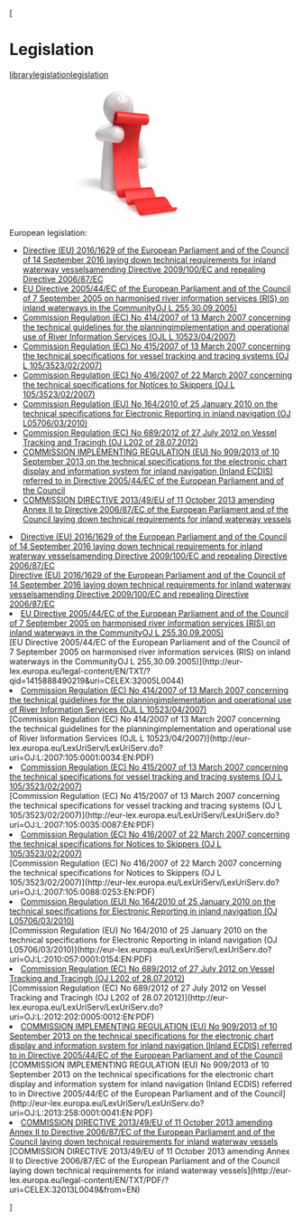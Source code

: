 [

# Legislation

<a href="/library" style="text-transform:lowercase;">Library</a><a href="/library/legislation" style="text-transform:lowercase;">Legislation</a><a href="/library/legislation/legislation" style="text-transform:lowercase;">Legislation</a>  
  
![](docs/Image/385/thumb_450x-_screen_capture_22.png)

<div>European legislation:</div>



*   <a href="http://eur-lex.europa.eu/legal-content/EN/TXT/?uri=uriserv:OJ.L_.2016.252.01.0118.01.ENG&amp;toc=OJ:L:2016:252:TOC" target="_blank">Directive (EU) 2016/1629 of the European Parliament and of the Council of 14 September 2016 laying down technical requirements for inland waterway vesselsamending Directive 2009/100/EC and repealing Directive 2006/87/EC</a>
*   [EU Directive 2005/44/EC of the European Parliament and of&nbsp;the Council of 7 September 2005 on harmonised river information services (RIS) on inland waterways in the CommunityOJ L 255,30.09.2005)](http://eur-lex.europa.eu/legal-content/EN/TXT/?qid=1415888490219&amp;uri=CELEX:32005L0044)
*   [Commission Regulation (EC) No 414/2007 of 13 March 2007 concerning the technical guidelines for the planningimplementation and operational use of River Information Services (OJL L 10523/04/2007)](http://eur-lex.europa.eu/LexUriServ/LexUriServ.do?uri=OJ:L:2007:105:0001:0034:EN:PDF)
*   [Commission Regulation (EC) No 415/2007 of 13 March 2007 concerning the technical specifications for vessel tracking and tracing systems&nbsp;(OJ L 105/3523/02/2007)](http://eur-lex.europa.eu/LexUriServ/LexUriServ.do?uri=OJ:L:2007:105:0035:0087:EN:PDF)
*   [Commission Regulation (EC) No 416/2007 of 22 March 2007 concerning the technical specifications for Notices to Skippers (OJ L 105/3523/02/2007)](http://eur-lex.europa.eu/LexUriServ/LexUriServ.do?uri=OJ:L:2007:105:0088:0253:EN:PDF)
*   [Commission Regulation (EU) No 164/2010 of 25 January 2010 on the technical specifications for Electronic Reporting in inland navigation&nbsp;(OJ L05706/03/2010)](http://eur-lex.europa.eu/LexUriServ/LexUriServ.do?uri=OJ:L:2010:057:0001:0154:EN:PDF)
*   [Commission Regulation (EC) No 689/2012 of 27 July 2012 on Vessel Tracking and Tracingh (OJ L202 of 28.07.2012)](http://eur-lex.europa.eu/LexUriServ/LexUriServ.do?uri=OJ:L:2012:202:0005:0012:EN:PDF)
*   [COMMISSION IMPLEMENTING REGULATION (EU) No 909/2013 of 10 September 2013 on the technical specifications for the electronic chart display and information system for inland navigation (Inland ECDIS) referred to in Directive 2005/44/EC of the European Parliament and of the Council](http://eur-lex.europa.eu/LexUriServ/LexUriServ.do?uri=OJ:L:2013:258:0001:0041:EN:PDF)
*   [COMMISSION DIRECTIVE 2013/49/EU of 11 October 2013 amending Annex II to Directive 2006/87/EC of the European Parliament and of the Council laying down technical requirements for inland waterway vessels](http://eur-lex.europa.eu/legal-content/EN/TXT/PDF/?uri=CELEX:32013L0049&amp;from=EN)

<li><a href="http://eur-lex.europa.eu/legal-content/EN/TXT/?uri=uriserv:OJ.L_.2016.252.01.0118.01.ENG&amp;toc=OJ:L:2016:252:TOC" target="_blank">Directive (EU) 2016/1629 of the European Parliament and of the Council of 14 September 2016 laying down technical requirements for inland waterway vesselsamending Directive 2009/100/EC and repealing Directive 2006/87/EC</a></li><a href="http://eur-lex.europa.eu/legal-content/EN/TXT/?uri=uriserv:OJ.L_.2016.252.01.0118.01.ENG&amp;toc=OJ:L:2016:252:TOC" target="_blank">Directive (EU) 2016/1629 of the European Parliament and of the Council of 14 September 2016 laying down technical requirements for inland waterway vesselsamending Directive 2009/100/EC and repealing Directive 2006/87/EC</a><li><a href="http://eur-lex.europa.eu/legal-content/EN/TXT/?qid=1415888490219&amp;uri=CELEX:32005L0044">EU Directive 2005/44/EC of the European Parliament and of&nbsp;the Council of 7 September 2005 on harmonised river information services (RIS) on inland waterways in the CommunityOJ L 255,30.09.2005)</a></li>[EU Directive 2005/44/EC of the European Parliament and of&nbsp;the Council of 7 September 2005 on harmonised river information services (RIS) on inland waterways in the CommunityOJ L 255,30.09.2005)](http://eur-lex.europa.eu/legal-content/EN/TXT/?qid=1415888490219&amp;uri=CELEX:32005L0044)<li><a href="http://eur-lex.europa.eu/LexUriServ/LexUriServ.do?uri=OJ:L:2007:105:0001:0034:EN:PDF">Commission Regulation (EC) No 414/2007 of 13 March 2007 concerning the technical guidelines for the planningimplementation and operational use of River Information Services (OJL L 10523/04/2007)</a></li>[Commission Regulation (EC) No 414/2007 of 13 March 2007 concerning the technical guidelines for the planningimplementation and operational use of River Information Services (OJL L 10523/04/2007)](http://eur-lex.europa.eu/LexUriServ/LexUriServ.do?uri=OJ:L:2007:105:0001:0034:EN:PDF)<li><a href="http://eur-lex.europa.eu/LexUriServ/LexUriServ.do?uri=OJ:L:2007:105:0035:0087:EN:PDF">Commission Regulation (EC) No 415/2007 of 13 March 2007 concerning the technical specifications for vessel tracking and tracing systems&nbsp;(OJ L 105/3523/02/2007)</a></li>[Commission Regulation (EC) No 415/2007 of 13 March 2007 concerning the technical specifications for vessel tracking and tracing systems&nbsp;(OJ L 105/3523/02/2007)](http://eur-lex.europa.eu/LexUriServ/LexUriServ.do?uri=OJ:L:2007:105:0035:0087:EN:PDF)<li><a href="http://eur-lex.europa.eu/LexUriServ/LexUriServ.do?uri=OJ:L:2007:105:0088:0253:EN:PDF">Commission Regulation (EC) No 416/2007 of 22 March 2007 concerning the technical specifications for Notices to Skippers (OJ L 105/3523/02/2007)</a></li>[Commission Regulation (EC) No 416/2007 of 22 March 2007 concerning the technical specifications for Notices to Skippers (OJ L 105/3523/02/2007)](http://eur-lex.europa.eu/LexUriServ/LexUriServ.do?uri=OJ:L:2007:105:0088:0253:EN:PDF)<li><a href="http://eur-lex.europa.eu/LexUriServ/LexUriServ.do?uri=OJ:L:2010:057:0001:0154:EN:PDF">Commission Regulation (EU) No 164/2010 of 25 January 2010 on the technical specifications for Electronic Reporting in inland navigation&nbsp;(OJ L05706/03/2010)</a></li>[Commission Regulation (EU) No 164/2010 of 25 January 2010 on the technical specifications for Electronic Reporting in inland navigation&nbsp;(OJ L05706/03/2010)](http://eur-lex.europa.eu/LexUriServ/LexUriServ.do?uri=OJ:L:2010:057:0001:0154:EN:PDF)<li><a href="http://eur-lex.europa.eu/LexUriServ/LexUriServ.do?uri=OJ:L:2012:202:0005:0012:EN:PDF">Commission Regulation (EC) No 689/2012 of 27 July 2012 on Vessel Tracking and Tracingh (OJ L202 of 28.07.2012)</a></li>[Commission Regulation (EC) No 689/2012 of 27 July 2012 on Vessel Tracking and Tracingh (OJ L202 of 28.07.2012)](http://eur-lex.europa.eu/LexUriServ/LexUriServ.do?uri=OJ:L:2012:202:0005:0012:EN:PDF)<li><a href="http://eur-lex.europa.eu/LexUriServ/LexUriServ.do?uri=OJ:L:2013:258:0001:0041:EN:PDF">COMMISSION IMPLEMENTING REGULATION (EU) No 909/2013 of 10 September 2013 on the technical specifications for the electronic chart display and information system for inland navigation (Inland ECDIS) referred to in Directive 2005/44/EC of the European Parliament and of the Council</a></li>[COMMISSION IMPLEMENTING REGULATION (EU) No 909/2013 of 10 September 2013 on the technical specifications for the electronic chart display and information system for inland navigation (Inland ECDIS) referred to in Directive 2005/44/EC of the European Parliament and of the Council](http://eur-lex.europa.eu/LexUriServ/LexUriServ.do?uri=OJ:L:2013:258:0001:0041:EN:PDF)<li><a href="http://eur-lex.europa.eu/legal-content/EN/TXT/PDF/?uri=CELEX:32013L0049&amp;from=EN">COMMISSION DIRECTIVE 2013/49/EU of 11 October 2013 amending Annex II to Directive 2006/87/EC of the European Parliament and of the Council laying down technical requirements for inland waterway vessels</a></li>[COMMISSION DIRECTIVE 2013/49/EU of 11 October 2013 amending Annex II to Directive 2006/87/EC of the European Parliament and of the Council laying down technical requirements for inland waterway vessels](http://eur-lex.europa.eu/legal-content/EN/TXT/PDF/?uri=CELEX:32013L0049&amp;from=EN)<http://www.ccr-zkr.org/13020700-en.html>  
  
  
  
]
